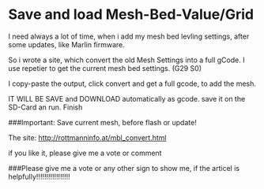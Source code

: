 # Save and load Mesh-Bed-Value/Grid

I need always a lot of time, when i add my mesh bed levling settings, after some updates, like Marlin firmware.

So i wrote a site, which convert the old Mesh Settings into a full gCode.
I use repetier to get the current mesh bed settings. (G29 S0)

I copy-paste the output, click convert and get a full gcode, to add the mesh.

IT WILL BE SAVE and DOWNLOAD automatically as gcode.
save it on the SD-Card an run. Finish

###Important:
Save current mesh, before flash or update!

The site:
http://rottmanninfo.at/mbl_convert.html

if you like it, please give me a vote or comment

###Please give me a vote or any other sign to show me, if the articel is helpfully!!!!!!!!!!!!!!!!!
